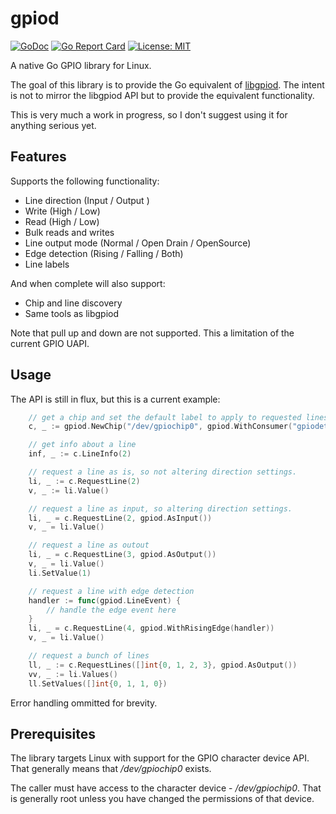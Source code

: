# gpiod

[![GoDoc](https://godoc.org/github.com/warthog618/gpiod?status.svg)](https://godoc.org/github.com/warthog618/gpiod)
[![Go Report Card](https://goreportcard.com/badge/github.com/warthog618/gpiod)](https://goreportcard.com/report/github.com/warthog618/gpiod)
[![License: MIT](https://img.shields.io/badge/License-MIT-yellow.svg)](https://github.com/warthog618/gpiod/blob/master/LICENSE)

A native Go GPIO library for Linux.

The goal of this library is to provide the Go equivalent of [libgpiod](https://git.kernel.org/pub/scm/libs/libgpiod/libgpiod.git/).  The intent is not to mirror the libgpiod API but to provide the equivalent functionality.

This is very much a work in progress, so I don't suggest using it for anything serious yet.

## Features

Supports the following functionality:

- Line direction (Input / Output )
- Write (High / Low)
- Read (High / Low)
- Bulk reads and writes
- Line output mode (Normal / Open Drain / OpenSource)
- Edge detection (Rising / Falling / Both)
- Line labels

And when complete will also support:

- Chip and line discovery
- Same tools as libgpiod

Note that pull up and down are not supported.  This a limitation of the current GPIO UAPI.

## Usage

The API is still in flux, but this is a current example:

```go
    // get a chip and set the default label to apply to requested lines
    c, _ := gpiod.NewChip("/dev/gpiochip0", gpiod.WithConsumer("gpiodetect"))

    // get info about a line
    inf, _ := c.LineInfo(2)

    // request a line as is, so not altering direction settings.
    li, _ := c.RequestLine(2)
    v, _ := li.Value()

    // request a line as input, so altering direction settings.
    li, _ = c.RequestLine(2, gpiod.AsInput())
    v, _ = li.Value()

    // request a line as outout
    li, _ = c.RequestLine(3, gpiod.AsOutput())
    v, _ = li.Value()
    li.SetValue(1)

    // request a line with edge detection
    handler := func(gpiod.LineEvent) {
        // handle the edge event here
    }
    li, _ = c.RequestLine(4, gpiod.WithRisingEdge(handler))
    v, _ = li.Value()

    // request a bunch of lines
    ll, _ := c.RequestLines([]int{0, 1, 2, 3}, gpiod.AsOutput())
    vv, _ := li.Values()
    ll.SetValues([]int{0, 1, 1, 0})

```

Error handling ommitted for brevity.

## Prerequisites

The library targets Linux with support for the GPIO character device API.  That generally means that */dev/gpiochip0* exists.

The caller must have access to the character device - */dev/gpiochip0*.  That is generally root unless you have changed the permissions of that device.
